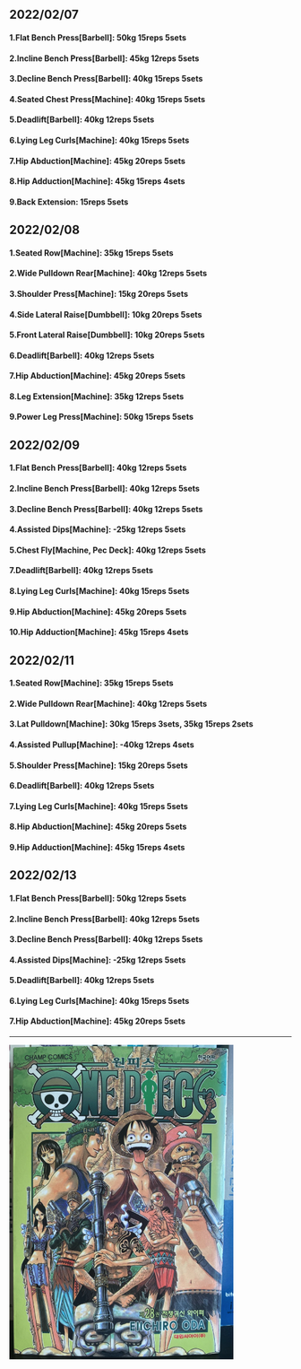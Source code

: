 ## 2022/02/07
#### 1.Flat Bench Press\[Barbell\]: 50kg 15reps 5sets 
#### 2.Incline Bench Press\[Barbell\]: 45kg 12reps 5sets 
#### 3.Decline Bench Press\[Barbell\]: 40kg 15reps 5sets
#### 4.Seated Chest Press\[Machine\]: 40kg 15reps 5sets
#### 5.Deadlift\[Barbell\]: 40kg 12reps 5sets
#### 6.Lying Leg Curls\[Machine\]: 40kg 15reps 5sets
#### 7.Hip Abduction\[Machine\]: 45kg 20reps 5sets
#### 8.Hip Adduction\[Machine\]: 45kg 15reps 4sets
#### 9.Back Extension: 15reps 5sets

## 2022/02/08
#### 1.Seated Row\[Machine]: 35kg 15reps 5sets
#### 2.Wide Pulldown Rear\[Machine\]: 40kg 12reps 5sets
#### 3.Shoulder Press\[Machine\]: 15kg 20reps 5sets
#### 4.Side Lateral Raise\[Dumbbell\]: 10kg 20reps 5sets
#### 5.Front Lateral Raise\[Dumbbell\]: 10kg 20reps 5sets
#### 6.Deadlift\[Barbell\]: 40kg 12reps 5sets
#### 7.Hip Abduction\[Machine\]: 45kg 20reps 5sets
#### 8.Leg Extension\[Machine]: 35kg 12reps 5sets
#### 9.Power Leg Press\[Machine\]: 50kg 15reps 5sets

## 2022/02/09
#### 1.Flat Bench Press\[Barbell\]: 40kg 12reps 5sets 
#### 2.Incline Bench Press\[Barbell\]: 40kg 12reps 5sets 
#### 3.Decline Bench Press\[Barbell\]: 40kg 12reps 5sets
#### 4.Assisted Dips\[Machine\]: -25kg 12reps 5sets
#### 5.Chest Fly\[Machine, Pec Deck\]: 40kg 12reps 5sets
#### 7.Deadlift\[Barbell\]: 40kg 12reps 5sets
#### 8.Lying Leg Curls\[Machine\]: 40kg 15reps 5sets
#### 9.Hip Abduction\[Machine\]: 45kg 20reps 5sets
#### 10.Hip Adduction\[Machine\]: 45kg 15reps 4sets

## 2022/02/11
#### 1.Seated Row\[Machine]: 35kg 15reps 5sets
#### 2.Wide Pulldown Rear\[Machine\]: 40kg 12reps 5sets
#### 3.Lat Pulldown\[Machine\]: 30kg 15reps 3sets, 35kg 15reps 2sets
#### 4.Assisted Pullup\[Machine\]: -40kg 12reps 4sets
#### 5.Shoulder Press\[Machine\]: 15kg 20reps 5sets
#### 6.Deadlift\[Barbell\]: 40kg 12reps 5sets
#### 7.Lying Leg Curls\[Machine\]: 40kg 15reps 5sets
#### 8.Hip Abduction\[Machine\]: 45kg 20reps 5sets
#### 9.Hip Adduction\[Machine\]: 45kg 15reps 4sets

## 2022/02/13
#### 1.Flat Bench Press\[Barbell\]: 50kg 12reps 5sets 
#### 2.Incline Bench Press\[Barbell\]: 40kg 12reps 5sets 
#### 3.Decline Bench Press\[Barbell\]: 40kg 12reps 5sets
#### 4.Assisted Dips\[Machine\]: -25kg 12reps 5sets
#### 5.Deadlift\[Barbell\]: 40kg 12reps 5sets
#### 6.Lying Leg Curls\[Machine\]: 40kg 15reps 5sets
#### 7.Hip Abduction\[Machine\]: 45kg 20reps 5sets

---

<img src='./_resources/__028.png' width='400px' />
